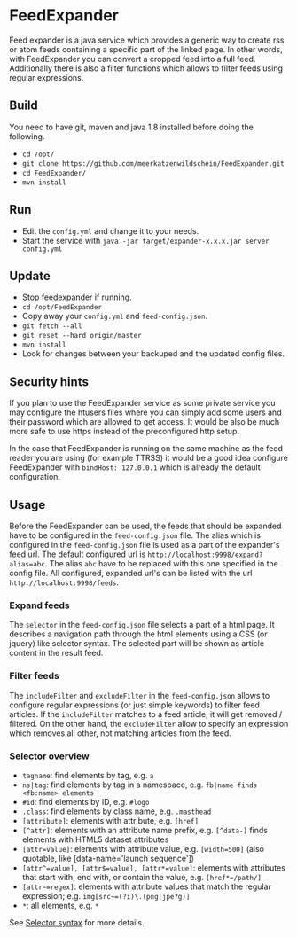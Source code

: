 # FeedExpander
Feed expander is a java service which provides a generic way to create rss or atom feeds containing a specific part of the linked page. In other words, with FeedExpander you can convert a cropped feed into a full feed. Additionally there is also a filter functions which allows to filter feeds using regular expressions.  

## Build
You need to have git, maven and java 1.8 installed before doing the following.
  * `cd /opt/`
  * `git clone https://github.com/meerkatzenwildschein/FeedExpander.git` 
  * `cd FeedExpander/` 
  * `mvn install` 

## Run
 * Edit the `config.yml` and change it to your needs. 
 * Start the service with `java -jar target/expander-x.x.x.jar server config.yml`
 
## Update
  * Stop feedexpander if running.
  * `cd /opt/FeedExpander`
  * Copy away your `config.yml` and `feed-config.json`.
  * `git fetch --all`
  * `git reset --hard origin/master`
  * `mvn install`
  * Look for changes between your backuped and the updated config files.

## Security hints
  If you plan to use the FeedExpander service as some private service you may configure the htusers files where you can simply add some users and their password which are allowed to get access. It would be also be much more safe to use https instead of the preconfigured http setup.
  
  In the case that FeedExpander is running on the same machine as the feed reader you are using (for example TTRSS) it would be a good idea configure FeedExpander with `bindHost: 127.0.0.1` which is already the default configuration.
  
## Usage
  Before the FeedExpander can be used, the feeds that should be expanded have to be configured in the `feed-config.json` file. The alias which is configured in the `feed-config.json` file is used as a part of the expander's feed url. The default configured url is `http://localhost:9998/expand?alias=abc`. The alias `abc` have to be replaced with this one specified in the config file. All configured, expanded url's can be listed with the url `http://localhost:9998/feeds`.
  
### Expand feeds 
  The `selector` in the `feed-config.json` file selects a part of a html page. It describes a navigation path through the html elements using a CSS (or jquery) like selector syntax. The selected part will be shown as article content in the result feed.
  
### Filter feeds
  The `includeFilter` and `excludeFilter` in the `feed-config.json` allows to configure regular expressions (or just simple keywords) to filter feed articles. If the `includeFilter` matches to a feed article, it will get removed / filtered. On the other hand, the `excludeFilter` allow to specify an expression which removes all other, not matching articles from the feed.
  
### Selector overview
  - `tagname`: find elements by tag, e.g. `a`
  - `ns|tag`: find elements by tag in a namespace, e.g. `fb|name finds <fb:name> elements`
  - `#id`: find elements by ID, e.g. `#logo`
  - `.class`: find elements by class name, e.g. `.masthead`
  - `[attribute]`: elements with attribute, e.g. `[href]`
  - `[^attr]`: elements with an attribute name prefix, e.g. `[^data-]` finds elements with HTML5 dataset attributes
  - `[attr=value]`: elements with attribute value, e.g. `[width=500]` (also quotable, like [data-name='launch sequence'])
  - `[attr^=value], [attr$=value], [attr*=value]`: elements with attributes that start with, end with, or contain the value, e.g. `[href*=/path/]`
  - `[attr~=regex]`: elements with attribute values that match the regular expression; e.g. `img[src~=(?i)\.(png|jpe?g)]`
  - `*`: all elements, e.g. `*`
  
  See [Selector syntax](https://jsoup.org/apidocs/org/jsoup/select/Selector.html) for more details.
